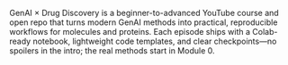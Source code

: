 GenAI × Drug Discovery is a beginner-to-advanced YouTube course and open repo that turns modern GenAI methods into practical, reproducible workflows for molecules and proteins. Each episode ships with a Colab-ready notebook, lightweight code templates, and clear checkpoints—no spoilers in the intro; the real methods start in Module 0.
